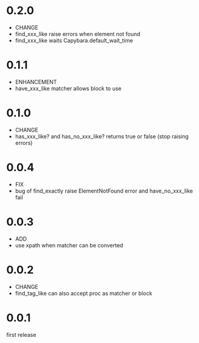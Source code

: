 # 0.2.0
* CHANGE
 * find_xxx_like raise errors when element not found
 * find_xxx_like waits Capybara.default_wait_time

# 0.1.1
* ENHANCEMENT
 * have_xxx_like matcher allows block to use

# 0.1.0
* CHANGE
 * has_xxx_like? and has_no_xxx_like? returns true or false (stop raising errors)

# 0.0.4
* FIX
 * bug of find_exactly raise ElementNotFound error and have_no_xxx_like fail

# 0.0.3
* ADD
 * use xpath when matcher can be converted

# 0.0.2
* CHANGE
 * find_tag_like can also accept proc as matcher or block

# 0.0.1

first release
